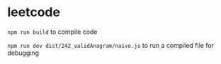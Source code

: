 # leetcode

`npm run build` to compile code

`npm run dev dist/242_validAnagram/naive.js` to run a compiled file for debugging
